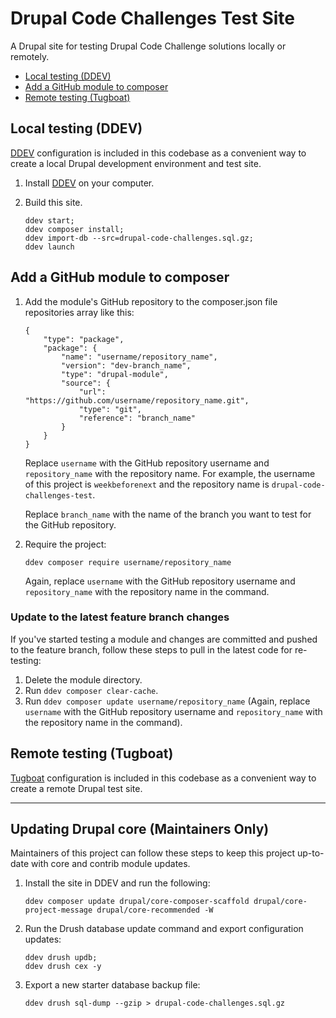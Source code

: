 # Drupal Code Challenges Test Site
A Drupal site for testing Drupal Code Challenge solutions locally or remotely.

- [Local testing (DDEV)](#local-testing-ddev)
- [Add a GitHub module to composer](#add-a-github-module-to-composer)
- [Remote testing (Tugboat)](#remote-testing-tugboat)

## Local testing (DDEV)

[DDEV](https://ddev.com/) configuration is included in this codebase as a convenient way to create a local Drupal development environment and test site.

1. Install [DDEV](https://ddev.readthedocs.io/en/stable/) on your computer.

2. Build this site.
    ```
    ddev start;
    ddev composer install;
    ddev import-db --src=drupal-code-challenges.sql.gz;
    ddev launch
    ```

## Add a GitHub module to composer

1. Add the module's GitHub repository to the composer.json file repositories array like this:

    ```
    {
        "type": "package",
        "package": {
            "name": "username/repository_name",
            "version": "dev-branch_name",
            "type": "drupal-module",
            "source": {
                "url": "https://github.com/username/repository_name.git",
                "type": "git",
                "reference": "branch_name"
            }
        }
    }
    ```
    Replace `username` with the GitHub repository username and `repository_name` with the repository name. For example, the username of this project is `weekbeforenext` and the repository name is `drupal-code-challenges-test`.

    Replace `branch_name` with the name of the branch you want to test for the GitHub repository.
  2. Require the project:

      ```
      ddev composer require username/repository_name
      ```
      Again, replace `username` with the GitHub repository username and `repository_name` with the repository name in the command.

### Update to the latest feature branch changes

If you've started testing a module and changes are committed and pushed to the feature branch, follow these steps to pull in the latest code for re-testing:

1. Delete the module directory.
2. Run `ddev composer clear-cache`.
3. Run `ddev composer update username/repository_name` (Again, replace `username` with the GitHub repository username and `repository_name` with the repository name in the command).

## Remote testing (Tugboat)

[Tugboat](https://www.tugboatqa.com/) configuration is included in this codebase as a convenient way to create a remote Drupal test site.

---

## Updating Drupal core (Maintainers Only)

Maintainers of this project can follow these steps to keep this project up-to-date with core and contrib module updates.

1. Install the site in DDEV and run the following:

    ```
    ddev composer update drupal/core-composer-scaffold drupal/core-project-message drupal/core-recommended -W
    ```

2. Run the Drush database update command and export configuration updates:

    ```
    ddev drush updb;
    ddev drush cex -y
    ```

3. Export a new starter database backup file:

    ```
    ddev drush sql-dump --gzip > drupal-code-challenges.sql.gz
    ```
